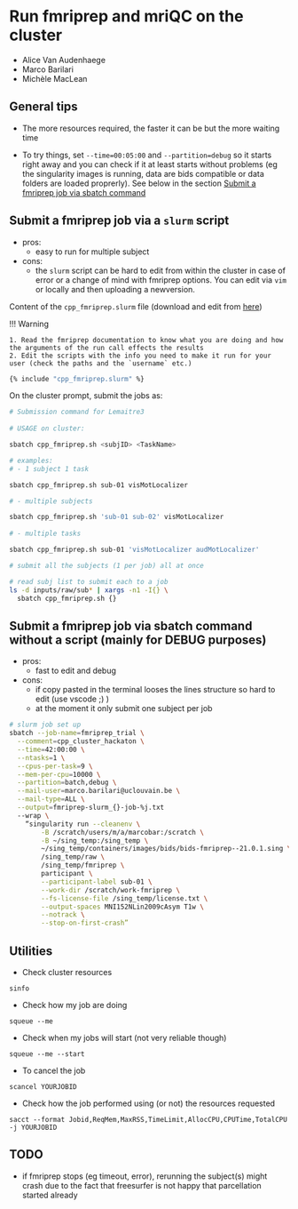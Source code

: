 # Run fmriprep and mriQC on the cluster

- Alice Van Audenhaege
- Marco Barilari
- Michèle MacLean

## General tips

- The more resources required, the faster it can be but the more waiting time
  
- To try things, set `--time=00:05:00` and `--partition=debug` so it starts
  right away and you can check if it at least starts without problems (eg the
  singularity images is running, data are bids compatible or data folders are
  loaded proprerly). See below in the section [Submit a fmriprep job via sbatch command](#submit-a-fmriprep-job-via-sbatch-command-without-a-script-mainly-for-debug-purposes)

## Submit a fmriprep job via a `slurm` script

- pros:
    - easy to run for multiple subject
- cons:
    - the `slurm` script can be hard to edit from within the cluster in case of error or a change of mind with fmriprep
    options. You can edit via `vim` or locally and then 
    uploading a newversion.

Content of the `cpp_fmriprep.slurm` file (download and edit from [here](cpp_fmriprep.slurm))

!!! Warning

    1. Read the fmriprep documentation to know what you are doing and how the arguments of the run call effects the results
    2. Edit the scripts with the info you need to make it run for your user (check the paths and the `username` etc.)

```bash
{% include "cpp_fmriprep.slurm" %}
```

On the cluster prompt, submit the jobs as:

```bash
# Submission command for Lemaitre3
 
# USAGE on cluster:

sbatch cpp_fmriprep.sh <subjID> <TaskName>

# examples:
# - 1 subject 1 task

sbatch cpp_fmriprep.sh sub-01 visMotLocalizer

# - multiple subjects

sbatch cpp_fmriprep.sh 'sub-01 sub-02' visMotLocalizer
 
# - multiple tasks

sbatch cpp_fmriprep.sh sub-01 'visMotLocalizer audMotLocalizer'

# submit all the subjects (1 per job) all at once

# read subj list to submit each to a job
ls -d inputs/raw/sub* | xargs -n1 -I{} \
  sbatch cpp_fmriprep.sh {}
```

## Submit a fmriprep job via sbatch command without a script (mainly for DEBUG purposes)

- pros:
    - fast to edit and debug 
- cons:
    - if copy pasted in the terminal looses the lines structure so hard to edit
    (use vscode ;) )
    - at the moment it only submit one subject per job

```bash
# slurm job set up
sbatch --job-name=fmriprep_trial \
  --comment=cpp_cluster_hackaton \
  --time=42:00:00 \
  --ntasks=1 \
  --cpus-per-task=9 \
  --mem-per-cpu=10000 \
  --partition=batch,debug \
  --mail-user=marco.barilari@uclouvain.be \
  --mail-type=ALL \
  --output=fmriprep-slurm_{}-job-%j.txt
  --wrap \
    “singularity run --cleanenv \
        -B /scratch/users/m/a/marcobar:/scratch \
        -B ~/sing_temp:/sing_temp \
        ~/sing_temp/containers/images/bids/bids-fmriprep--21.0.1.sing \
        /sing_temp/raw \
        /sing_temp/fmriprep \
        participant \
        --participant-label sub-01 \
        --work-dir /scratch/work-fmriprep \
        --fs-license-file /sing_temp/license.txt \
        --output-spaces MNI152NLin2009cAsym T1w \
        --notrack \
        --stop-on-first-crash”
```

## Utilities

- Check cluster resources

`sinfo`

- Check how my job are doing

`squeue --me`

- Check when my jobs will start (not very reliable though)

`squeue --me --start`

- To cancel the job

`scancel YOURJOBID`

- Check how the job performed using (or not) the resources requested

`sacct --format Jobid,ReqMem,MaxRSS,TimeLimit,AllocCPU,CPUTime,TotalCPU -j YOURJOBID`


## TODO

- if fmriprep stops (eg timeout, error), rerunning the subject(s) might crash
  due to the fact that freesurfer is not happy that parcellation started already
